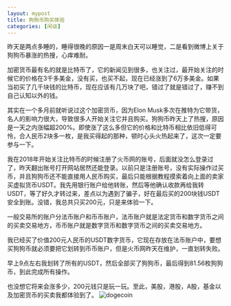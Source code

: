 ```yaml
---
layout: mypost
title: 狗狗币购买体验
categories: [闲谈]
---
```


昨天是两点多睡的，睡得很晚的原因一是周末白天可以睡觉，二是看到微博上关于狗狗币暴涨的热搜，心痒难耐。

加密货币最有名的就是比特币了，它的新闻见到很多，也关注过，最开始关注的时候它的价格在3千多美金，没有买，也买不起，现在已经涨到了6万多美金。如果当初买了几千块钱的比特币，现在应该有几万块了吧，错过了就是错过了，赚不到自己认知以外的钱。

其实在一个多月前就听说过这个加密货币，因为Elon Musk多次在推特为它带货，名人的影响力很大，导致很多人开始关注它并且购买。狗狗币昨天上了热搜，原因是一天之内涨幅超200%。即使涨了这么多但它的价格和比特币相比依旧低得可怜，合人民币2块多一枚，是我买得起的那种，顿时心头火热起来了，这次一定要参与一下。

我在2018年开始关注比特币的时候注册了火币网的账号，后面就没怎么登录过了，昨天翻出账号打开网站居然还能登录。以前只是注册账号，没有实际操作过买币，并且狗狗币还不能直接用人民币购买，最后只能根据教程摸索着向上面的卖家买虚拟货币USDT。我先用银行账户给他转账，然后等他确认收款再给我转USDT，等了好久才转过来，差点以为遇到了骗子，好在最后买的200块钱USDT安全到账。没错，我总共只买200元，只是来体验一下。

一般交易所的账户分法币账户和币币账户，法币账户就是法定货币和数字货币之间的买卖交易地方，币币账户就是数字货币和数字货币之间的买卖交易地方。

我已经买了价值200元人民币的USDT数字货币，它现在存放在法币账户中，要想买狗狗币就必须要把它划转到币币账户，但是火币网昨天在维护，一直划转失败。

早上9点左右我划转了所有的USDT，然后全部买了狗狗币，最后得到81.56枚狗狗币，到此完成所有操作。

也没想它将来会涨多少，200元钱只是玩一玩。至此，美股，港股，A股，基金以及加密货币的买卖我都体验到了。
![dogecoin](dogecoin.jpg)

